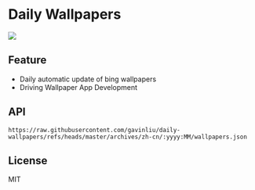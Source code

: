 # Daily Wallpapers
  
![](https://www.bing.com/th?id=OHR.GoldenBridge_ZH-CN2910740727_UHD.jpg)

## Feature

- Daily automatic update of bing wallpapers
- Driving Wallpaper App Development

## API

```
https://raw.githubusercontent.com/gavinliu/daily-wallpapers/refs/heads/master/archives/zh-cn/:yyyy:MM/wallpapers.json
```

## License

MIT
  